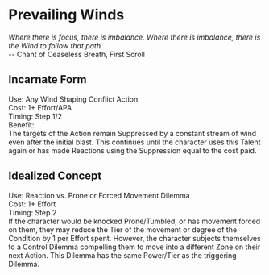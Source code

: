 # Prevailing Winds

*Where there is focus, there is imbalance. Where there is imbalance, there is the Wind to follow that path.*  
-- Chant of Ceaseless Breath, First Scroll

## Incarnate Form
Use: Any Wind Shaping Conflict Action  
Cost: 1+ Effort/APA  
Timing: Step 1/2  
Benefit:  
The targets of the Action remain Suppressed by a constant stream of wind even after the initial blast. This continues until the character uses this Talent again or has made Reactions using the Suppression equal to the cost paid.

## Idealized Concept
Use: Reaction vs. Prone or Forced Movement Dilemma  
Cost: 1+ Effort  
Timing: Step 2  
If the character would be knocked Prone/Tumbled, or has movement forced on them, they may reduce the Tier of the movement or degree of the Condition by 1 per Effort spent. However, the character subjects themselves to a Control Dilemma compelling them to move into a different Zone on their next Action. This Dilemma has the same Power/Tier as the triggering Dilemma.